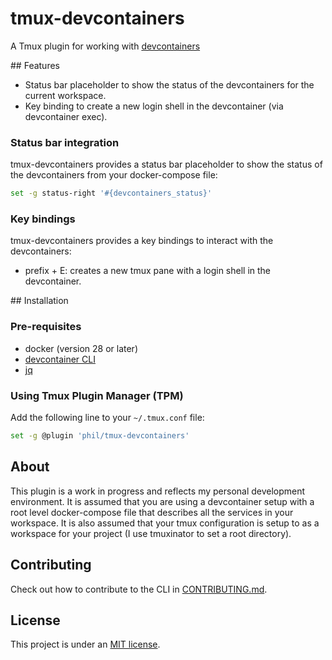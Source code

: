 # tmux-devcontainers
A Tmux plugin for working with [devcontainers](https://containers.dev)

## Features

- Status bar placeholder to show the status of the devcontainers for the current workspace.
- Key binding to create a new login shell in the devcontainer (via devcontainer exec).

### Status bar integration

tmux-devcontainers provides a status bar placeholder to show the status of the devcontainers from your docker-compose file:

```bash
set -g status-right '#{devcontainers_status}'
```

### Key bindings

tmux-devcontainers provides a key bindings to interact with the devcontainers:
- prefix + E: creates a new tmux pane with a login shell in the devcontainer.

## Installation

### Pre-requisites

- docker (version 28 or later)
- [devcontainer CLI](https://github.com/devcontainers/cli)
- [jq](https://jqlang.org)

### Using Tmux Plugin Manager (TPM)

Add the following line to your `~/.tmux.conf` file:

```bash
set -g @plugin 'phil/tmux-devcontainers'
```

## About

This plugin is a work in progress and reflects my personal development environment. It is assumed that you are using a devcontainer setup with a root level docker-compose file that describes all the services in your workspace. It is also assumed that your tmux configuration is setup to as a workspace for your project (I use tmuxinator to set a root directory). 

## Contributing

Check out how to contribute to the CLI in [CONTRIBUTING.md](CONTRIBUTING.md).

## License

This project is under an [MIT license](LICENSE.txt).
